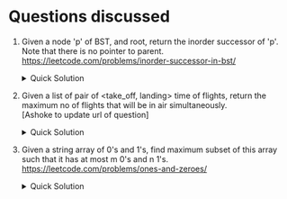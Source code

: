 # Questions discussed

1. Given a node 'p' of BST, and root, return the inorder successor of 'p'. Note that there is no pointer to parent.  
https://leetcode.com/problems/inorder-successor-in-bst/     
    <details>
        <summary>Quick Solution</summary>

    - If given node has right child, return the left most child of right child of 'p'.
    - Otherwise, starting from root, push all the parents till 'p' in stack and pop till immediate 
      parent is successor.

    </details>

2. Given a list of pair of \<take_off, landing\> time of flights, return the maximum no of flights that will be in air simultaneously.  
[Ashoke to update url of question]  
    <details>
        <summary>Quick Solution</summary>
    
    - Sort on `take_off` time
    - Push one by one in min_heap. min heap is constructed on landing time. 
    - If start time of incoming flight is greater than landing time of top of heap, pop heap until 
      start time of incoming flight is less that landing time of top of heap (or heap is empty).  
      Idea is to find overlapping flights.
    - Keep track of heap size after every insertion. Max of this would be the answer.

    </details>

3. Given a string array of 0's and 1's, find maximum subset of this array such that it has at most m 0's and n 1's.  
https://leetcode.com/problems/ones-and-zeroes/
    <details>
        <summary>Quick Solution</summary>
    
    - DP problem (0-1 knapsack variant).
    - For each element of array, try to follow two paths. Either take this and see if at most 
      conditions are met or ignore current element and try to fulfill conditions from other elements.

    </details>
